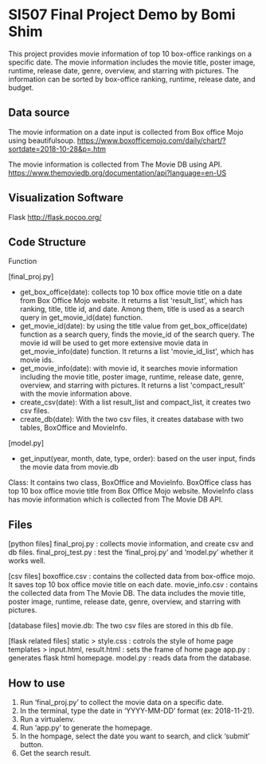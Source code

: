 # SI507 Final Project Demo by Bomi Shim
This project provides movie information of top 10 box-office rankings on a specific date. The movie information includes the movie title, poster image, runtime, release date, genre, overview, and starring with pictures. The information can be sorted by box-office ranking, runtime, release date, and budget.


## Data source
The movie information on a date input is collected from Box office Mojo using beautifulsoup.
https://www.boxofficemojo.com/daily/chart/?sortdate=2018-10-28&p=.htm

The movie information is collected from The Movie DB using API.
https://www.themoviedb.org/documentation/api?language=en-US


## Visualization Software
Flask
http://flask.pocoo.org/


## Code Structure
Function

[final_proj.py]
- get_box_office(date): collects top 10 box office movie title on a date from Box Office Mojo website. It returns a list 'result_list', which has ranking, title, title id, and date. Among them, title is used as a search query in get_movie_id(date) function.
- get_movie_id(date): by using the title value from get_box_office(date) function as a search query, finds the movie_id of the search query. The movie id will be used to get more extensive movie data in get_movie_info(date) function. It returns a list 'movie_id_list', which has movie ids.
- get_movie_info(date): with movie id, it searches movie information including the movie title, poster image, runtime, release date, genre, overview, and starring with pictures. It returns a list 'compact_result' with the movie information above.
- create_csv(date): With a list result_list and compact_list, it creates two csv files.
- create_db(date): With the two csv files, it creates database with two tables, BoxOffice and MovieInfo.

[model.py]
- get_input(year, month, date, type, order): based on the user input, finds the movie data from movie.db

Class: It contains two class, BoxOffice and MovieInfo. BoxOffice class has top 10 box office movie title from Box Office Mojo website. MovieInfo class has movie information which is collected from The Movie DB API.


## Files
[python files]
final_proj.py : collects movie information, and create csv and db files.
final_proj_test.py : test the ‘final_proj.py’ and ‘model.py’ whether it works well.

[csv files]
boxoffice.csv : contains the collected data from box-office mojo. It saves top 10 box office movie title on each date.
movie_info.csv : contains the collected data from The Movie DB. The data includes the movie title, poster image, runtime, release date, genre, overview, and starring with pictures.

[database files]
movie.db: The two csv files are stored in this db file.

[flask related files]
static > style.css : cotrols the style of home page
templates > input.html, result.html : sets the frame of home page
app.py : generates flask html homepage.
model.py : reads data from the database.


## How to use
1. Run ‘final_proj.py’ to collect the movie data on a specific date.
2. In the terminal, type the date in ‘YYYY-MM-DD’ format (ex: 2018-11-21).
3. Run a virtualenv.
4. Run ‘app.py’ to generate the homepage.
5. In the hompage, select the date you want to search, and click ‘submit’ button.
6. Get the search result.
